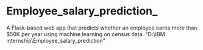 # Employee_salary_prediction_
A Flask-based web app that predicts whether an employee earns more than $50K per year using machine learning on census data.
"D:\IBM internship\Employee_salary_prediction"
